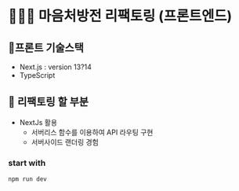# 👩🏻‍💻 마음처방전 리팩토링 (프론트엔드)

## 🔸프론트 기술스택

- Next.js : version 13?14
- TypeScript

## 🔸 리팩토링 할 부분

- NextJs 활용
  - 서버리스 함수를 이용하여 API 라우팅 구현
  - 서버사이드 랜더링 경험

### start with

`npm run dev`
